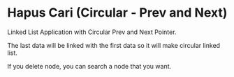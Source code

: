 # Hapus Cari (Circular - Prev and Next)
Linked List Application with Circular Prev and Next Pointer.

The last data will be linked with the first data so it will make circular linked list.

If you delete node, you can search a node that you want.

